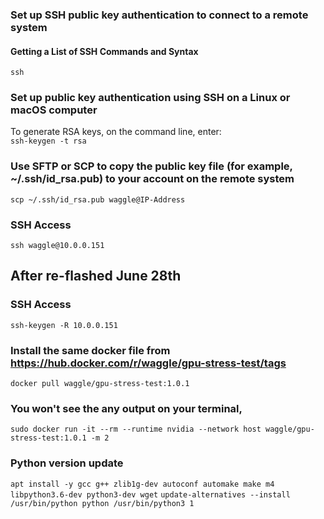 ### Set up SSH public key authentication to connect to a remote system

#### Getting a List of SSH Commands and Syntax
```ssh```

### Set up public key authentication using SSH on a Linux or macOS computer
To generate RSA keys, on the command line, enter:  
```ssh-keygen -t rsa```

### Use SFTP or SCP to copy the public key file (for example, ~/.ssh/id_rsa.pub) to your account on the remote system
```scp ~/.ssh/id_rsa.pub waggle@IP-Address```

### SSH Access
```ssh waggle@10.0.0.151```


## After re-flashed June 28th
### SSH Access
```ssh-keygen -R 10.0.0.151```

### Install the same docker file from https://hub.docker.com/r/waggle/gpu-stress-test/tags
```docker pull waggle/gpu-stress-test:1.0.1```

### You won't see the any output on your terminal,
```sudo docker run -it --rm --runtime nvidia --network host waggle/gpu-stress-test:1.0.1 -m 2```


### Python version update
```apt install -y gcc g++ zlib1g-dev autoconf automake make m4 libpython3.6-dev python3-dev wget```
```update-alternatives --install /usr/bin/python python /usr/bin/python3 1```
